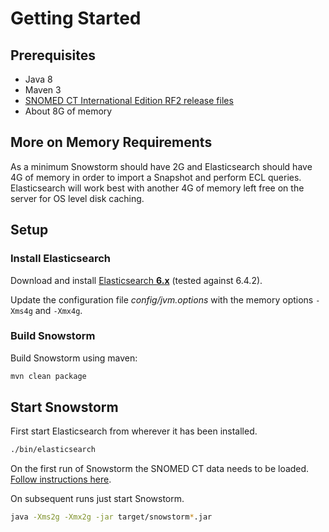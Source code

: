 # Getting Started

## Prerequisites

- Java 8
- Maven 3
- [SNOMED CT International Edition RF2 release files](https://www.snomed.org/snomed-ct/get-snomed-ct)
- About 8G of memory

## More on Memory Requirements

As a minimum Snowstorm should have 2G and Elasticsearch should have 4G of memory in order to import a Snapshot and perform ECL queries. 
Elasticsearch will work best with another 4G of memory left free on the server for OS level disk caching. 

## Setup
### Install Elasticsearch
Download and install [Elasticsearch **6.x**](https://www.elastic.co/downloads/past-releases/elasticsearch-6-4-2) (tested against 6.4.2).

Update the configuration file _config/jvm.options_ with the memory options `-Xms4g` and `-Xmx4g`.

### Build Snowstorm
Build Snowstorm using maven:
```bash
mvn clean package
```

## Start Snowstorm

First start Elasticsearch from wherever it has been installed.
```bash
./bin/elasticsearch
```

On the first run of Snowstorm the SNOMED CT data needs to be loaded. [Follow instructions here](loading-snomed.md).

On subsequent runs just start Snowstorm.
```bash
java -Xms2g -Xmx2g -jar target/snowstorm*.jar
```
